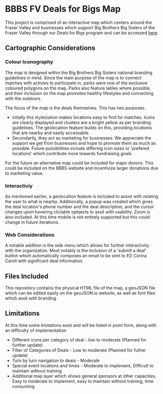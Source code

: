 
# BBBS FV Deals for Bigs Map

This project is comprised of an interactive map which centers around the Fraser Valley and businesses which support Big Brothers Big Sisters of the Fraser Valley through our Deals for Bigs program and can be accessed [here](/Work/bbbs.html)
## Cartographic Considerations

### Colour Iconography

The map is designed within the Big Brothers Big Sisters national branding guidelines in mind. Since the main purpose of the map is to connect matches with activies to participate in, parks were one of the exclusive coloured polygons on the map. Parks also feature lables where possible, and their inclusion on the map promotes healthy lifestyles and connecting with the outdoors. 

The focus of the map is the deals themselves. This has two purposes. 

* Initally this styleization makes locations easy to find for matches. Icons are clearly displayed and clusters are a bright yellow as per branding guidelines. The geolocation feature builds on this, providing locations that are nearby and easily accessable. 
* Secondarily, they act as marketing for businesses. We appreciate the support we get from businesses and hope to promote them as much as possible. Future possibilities include differing icon sizes or 'prefered locations' which contribute more towards fundraising goals. 

For the future an alternative map could be included for major donors. This could be included on the BBBS website and incentivize larger donations due to marketing value.

### Interactiviy

As mentioned earlier, a geolocation feature is included to assist with relating the user to what is nearby. Additionally, a popup was created which gives the deal location's phone number and the deal description, and the cursor changes upon hovering cliclable opbjects to assit with usability. Zoom is also included. At this time mobile is not entirely supported but this could change in future iterations.

### Web Considerations

A notable addition is the side menu which allows for further interactivity with the organization. Most notably is the inclusion of a 'submit a deal' button which automatically composes an email to be sent to ED Corina Caroll with significant deal information. 

## Files Included

This repository contains the physical HTML file of the map, a geoJSON file which can be edited easily on the geoJSON.io website, as well as font files which assit with branding


## Limitations
At this time some limitations exist and will be listed in point form, along with an difficulty of implementation
* Different icons per category of deal - low to moderate (Planned for further update)
* Filter of Categories of Deals - Low to moderate (Planned for futher update)
* Turn by turn navigation to deals - Moderate
* Special event locations and times - Moderate to implement, Difficult to maintain without training
* Additional map layer which shows general sponsors at other capacities. Easy to moderate to implement, easy to maintain without training, time consuming
